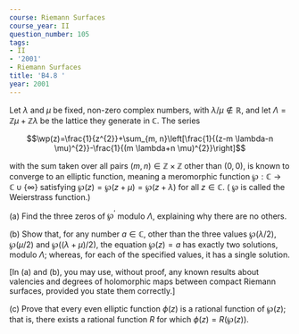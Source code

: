 ```yaml
---
course: Riemann Surfaces
course_year: II
question_number: 105
tags:
- II
- '2001'
- Riemann Surfaces
title: 'B4.8 '
year: 2001
---
```



Let $\lambda$ and $\mu$ be fixed, non-zero complex numbers, with $\lambda / \mu \notin \mathbb{R}$, and let $\Lambda=\mathbb{Z} \mu+\mathbb{Z} \lambda$ be the lattice they generate in $\mathbb{C}$. The series

$$\wp(z)=\frac{1}{z^{2}}+\sum_{m, n}\left[\frac{1}{(z-m \lambda-n \mu)^{2}}-\frac{1}{(m \lambda+n \mu)^{2}}\right]$$

with the sum taken over all pairs $(m, n) \in \mathbb{Z} \times \mathbb{Z}$ other than $(0,0)$, is known to converge to an elliptic function, meaning a meromorphic function $\wp: \mathbb{C} \rightarrow \mathbb{C} \cup\{\infty\}$ satisfying $\wp(z)=\wp(z+\mu)=\wp(z+\lambda)$ for all $z \in \mathbb{C}$. ( $\wp$ is called the Weierstrass function.)

(a) Find the three zeros of $\wp^{\prime}$ modulo $\Lambda$, explaining why there are no others.

(b) Show that, for any number $a \in \mathbb{C}$, other than the three values $\wp(\lambda / 2), \wp(\mu / 2)$ and $\wp((\lambda+\mu) / 2)$, the equation $\wp(z)=a$ has exactly two solutions, modulo $\Lambda$; whereas, for each of the specified values, it has a single solution.

[In (a) and (b), you may use, without proof, any known results about valencies and degrees of holomorphic maps between compact Riemann surfaces, provided you state them correctly.]

(c) Prove that every even elliptic function $\phi(z)$ is a rational function of $\wp(z)$; that is, there exists a rational function $R$ for which $\phi(z)=R(\wp(z))$.